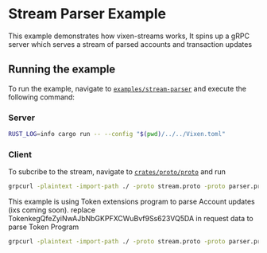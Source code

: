 # Stream Parser Example

This example demonstrates how vixen-streams works,
It spins up a gRPC server which serves a stream of parsed accounts and transaction updates

## Running the example

To run the example, navigate to [`examples/stream-parser`](/examples/stream-parser/) and execute the following command:

### Server

```bash
RUST_LOG=info cargo run -- --config "$(pwd)/../../Vixen.toml"
```

### Client

To subcribe to the stream, navigate to [`crates/proto/proto`](/crates/proto/proto/) and run

```bash
grpcurl -plaintext -import-path ./ -proto stream.proto -proto parser.proto -proto solana-token/accounts.proto -d '{"program": "TokenzQdBNbLqP5VEhdkAS6EPFLC1PHnBqCXEpPxuEb"}' 127.0.0.1:3030 vixen.stream.ProgramStreams/Subscribe
```

This example is using Token extensions program to parse Account updates (ixs coming soon).
replace TokenkegQfeZyiNwAJbNbGKPFXCWuBvf9Ss623VQ5DA in request data to parse Token Program

```bash
grpcurl -plaintext -import-path ./ -proto stream.proto -proto parser.proto -proto solana-token/accounts.proto -d '{"program": "TokenzQdBNbLqP5VEhdkAS6EPFLC1PHnBqCXEpPxuEb"}' 127.0.0.1:3030 vixen.stream.ProgramStreams/Subscribe
```

